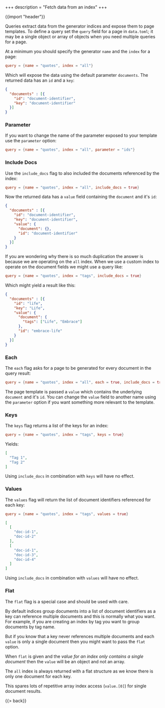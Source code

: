+++
description = "Fetch data from an index"
+++

{{import "header"}}

Queries extract data from the generator indices and expose them to page templates. To define a query set the `query` field for a page in `data.toml`; it may be a single object or array of objects when you need multiple queries for a page.

At a minimum you should specify the generator `name` and the `index` for a page:

```toml
query = {name = "quotes", index = "all"}
```

Which will expose the data using the default parameter `documents`. The returned data has an `id` and a `key`:

```json
{
  "documents" : [{
    "id": "document-identifier",
    "key": "document-identifier"
  }]
}
```

### Parameter

If you want to change the name of the parameter exposed to your template use the `parameter` option:

```toml
query = {name = "quotes", index = "all", parameter = "ids"}
```

### Include Docs

Use the `include_docs` flag to also included the documents referenced by the index:

```toml
query = {name = "quotes", index = "all", include_docs = true}
```

Now the returned data has a `value` field containing the `document` and it's `id`:

```json
{
  "documents" : [{
    "id": "document-identifier",
    "key": "document-identifier",
    "value": {
      "document": {},
      "id": "document-identifier"
    }
  }]
}
```

If you are wondering why there is so much duplication the answer is because we are operating on the `all` index. When we use a custom index to operate on the document fields we might use a query like:

```toml
query = {name = "quotes", index = "tags", include_docs = true}
```

Which might yield a result like this:

```json
{
  "documents" : [{
    "id": "life",
    "key": "Life",
    "value": {
      "document": {
        "tags": ["Life", "Embrace"]
      },
      "id": "embrace-life"
    }
  }]
}
```

### Each

The `each` flag asks for a page to be generated for every document in the query result:

```toml
query = {name = "quotes", index = "all", each = true, include_docs = true}
```

The page template is passed a `value` which contains the underlying `document` and it's `id`. You can change the `value` field to another name using the `parameter` option if you want something more relevant to the template.

### Keys

The `keys` flag returns a list of the keys for an index:

```toml
query = {name = "quotes", index = "tags", keys = true}
```

Yields:

```json
[
  "Tag 1",
  "Tag 2"
]
```

Using `include_docs` in combination with `keys` will have no effect.

### Values

The `values` flag will return the list of document identifiers referenced for each key:

```toml
query = {name = "quotes", index = "tags", values = true}
```

```json
[
  [
    "doc-id-1",
    "doc-id-2"
  ],
  [
    "doc-id-1",
    "doc-id-3",
    "doc-id-4"
  ]
]
```

Using `include_docs` in combination with `values` will have no effect.

### Flat

The `flat` flag is a special case and should be used with care.

By default indices group documents into a list of document identifiers as a key can reference multiple documents and this is normally what you want. For example, if you are creating an index by tag you want to group documents by tag name.

But if you know that a key never references multiple documents and each `value` is only a single document then you might want to pass the `flat` option.

When `flat` is given and the *value for an index only contains a single document* then the `value` will be an object and not an array.

The `all` index is always returned with a flat structure as we know there is only one document for each key.

This spares lots of repetitive array index access (`value.[0]`) for single document results.

{{> back}}
